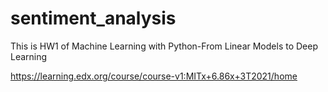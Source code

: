 # sentiment_analysis

This is HW1 of Machine Learning with Python-From Linear Models to Deep Learning

https://learning.edx.org/course/course-v1:MITx+6.86x+3T2021/home
